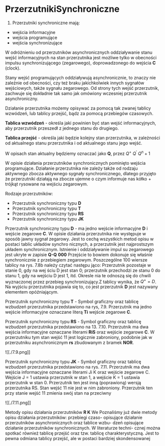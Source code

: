# PrzerzutnikiSynchroniczne

1. Przerzutniki synchroniczne mają:
- wejścia informacyjne
- wejścia programujące
- wejścia synchronizujące

W odróżnieniu od przerzutników asynchronicznych oddziaływanie stanu wejść informacyjnych na stan przerzutnika jest możliwe tylko w obecności impulsu synchronizującego (zegarowego), doprowadzonego do wejścia **C** (clock).

Stany wejść programujących oddziaływują asynchronicznie, to znaczy nie zależnie od obecności, czy też braku jakichkolwiek innych sygnałów wejściowych, także sygnału zegarowego. Od strony tych wejść przerzutnik, zachwuje się dokładnie tak samo jak omówiony wczesniej przerzutnik asynchroniczny.

Działanie przerzutnika możemy opisywać za pomocą tak zwanej tablicy wzwódzeń, lub tablicy przejść, bądz za pomocą przebiegów czasowych.

**Tablica wzwódzeń** -  określa jaki powinien być stan wejść informacyjnych, aby przerzutnik przeszedł z jednego stanu do drugiego.

**Tablica przejść** - określa jaki będzie kolejny stan przerzutnika, w zależności od aktualnego stanu przerzutnika i od aktualnego stanu jego wejść.

W opisach stan aktualny będziemy oznaczać jako **Q**, przez $Q^+$ $Q^'$ $Q^n+1$

W opisie działania przerzutników synchronicznych pominięto wejścia programujące. Działanie przerzutnika nie zależy także od rodzaju aktywnego zbocza aktywnego sygnały synchronicznego, dlatego przyjęto że przerzutniki działają na zbocze ujemne o czym informuje nas kółko + trójkąt rysowane na wejściu zegarowym.


Rodzaje przerzutników:
- Przerzutnik synchroniczny typu **D**
- Przerzutnik synchroniczny typu **T**
- Przerzutnik synchroniczny typu **RS**
- Przerzutnik synchroniczny typu **JK**


Przerzutnik synchroniczny typu **D** - ma jedno wejście informacyjne **D** i wejście zegarowe **C**. W opisie działania przerzutnika nie występuje w sposób jawny sygnał zegarowy. Jest to cechą wszystkich metod opisu w postaci tablic układów synchro nicznych, a przerzutnik jest najprostszym układem synchronicznym. Istnienie i oddziaływanie impul su zegarowego jest ukryte w zapisie **Q-Q** **000** Przejście to bowiem dokonuje się właśnie synchronicznie z przebiegiem zegarowym. Poszczególne 100 wiersze tablicy na rys. 7.8b należy czytać następu jąco: Przerzutnik pozostaje w stanie 0, gdy na wej ściu D jest stan 0; przerzutnik przechodzi ze stanu 0 do stanu 1, gdy na wejściu D jest 1, itd. Okresle nia te odnoszą się do chwili wyznaczonej przez przebieg synchronizujący.Z tablicy wynika, że $Q^+ = D$. Na wyjściu przerzutnika pojawia się to, co jest przerzutnik **D** jest nazywany elementem opóźniającym.

Przerzutnik synchroniczny typu **T** - Symbol graficzny oraz tablicę wzbudzeń przerzutnika przedstawiono na rys, 7.9. Przerzutnik ma jedno wejście informacyjne oznaczane literą **Ti** wejście zegarowe **С**.


Przerzutnik synchroniczny typu **RS** - Symbol graficzny oraz tablicę wzbudzeń przerzutnika przedstawiono na 13. 7.10. Przerzutnik ma dwa wejścia informacyjne oznaczane literami **RiS** oraz wejście zegarowe **C**. W przerzutniku tym stan wejść 11 jest logicznie zabroniony, podobnie jak w przerzutniku asynchronicznym **rs** zbudowanym z bramek **NOR**.

![[./7.9.png]]

Przerzutnik synchroniczny typu **JK** - Symbol graficzny oraz tablicę wzbudzeń przerzutnika przedstawiono na rys. 7.11.
Przerzutnik ma dwa wejścia informacyjne oznaczane literami Ji K oraz wejście zegarowe C. Wejście J = 1 ustawia przerzutnik w stan 1, a wejście K = 1 ustawia przerzutnik w stan 0. Przerzutnik ten jest inną (poprawioną) wersją przerzutnika RS. Stan wejść 11 nie jest w nim zabroniony. Przerzutnik ten przy stanie wejść 11 zmienia swój stan na przeciwny

![[./7.11.png]]


Metody opisu działania przerzutników **R K**
We Poznaliśmy już dwie metody opisu działania przerzutników: przebiegi czaso- opisujące działanie przerzutników asynchronicznych oraz tablice wzbu- dzeń opisujące działanie przerzutników synchronicznych. W literaturze techni- cznej można spotkać również tablicę przejść oraz tzw. tablicę charakterystyczną. Jest to pewna odmiana tablicy przejść, ale w postaci bardziej skondensowanej

